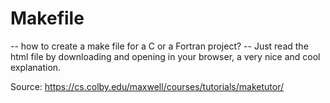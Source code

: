 # Makefile

-- how to create a make file for a C or a Fortran project?
-- Just read the html file by downloading and opening in your browser, a very nice and cool explanation.

Source: https://cs.colby.edu/maxwell/courses/tutorials/maketutor/
